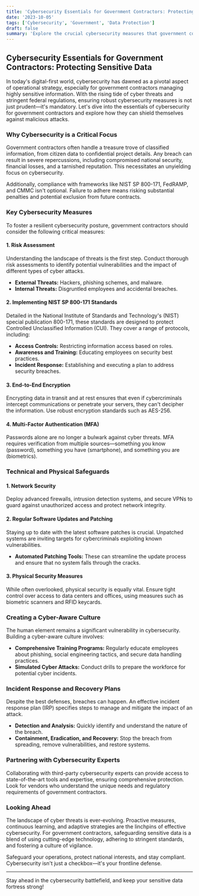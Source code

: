 ```yaml
---
title: 'Cybersecurity Essentials for Government Contractors: Protecting Sensitive Data'
date: '2023-10-05'
tags: ['Cybersecurity', 'Government', 'Data Protection']
draft: false
summary: 'Explore the crucial cybersecurity measures that government contractors need to adopt to protect sensitive data and ensure compliance with federal regulations.'
---
```


## Cybersecurity Essentials for Government Contractors: Protecting Sensitive Data

In today's digital-first world, cybersecurity has dawned as a pivotal aspect of operational strategy, especially for government contractors managing highly sensitive information. With the rising tide of cyber threats and stringent federal regulations, ensuring robust cybersecurity measures is not just prudent—it's mandatory. Let's dive into the essentials of cybersecurity for government contractors and explore how they can shield themselves against malicious attacks.

### Why Cybersecurity is a Critical Focus

Government contractors often handle a treasure trove of classified information, from citizen data to confidential project details. Any breach can result in severe repercussions, including compromised national security, financial losses, and a tarnished reputation. This necessitates an unyielding focus on cybersecurity.

Additionally, compliance with frameworks like NIST SP 800-171, FedRAMP, and CMMC isn't optional. Failure to adhere means risking substantial penalties and potential exclusion from future contracts.

### Key Cybersecurity Measures

To foster a resilient cybersecurity posture, government contractors should consider the following critical measures:

#### 1. **Risk Assessment**

Understanding the landscape of threats is the first step. Conduct thorough risk assessments to identify potential vulnerabilities and the impact of different types of cyber attacks.

- **External Threats:** Hackers, phishing schemes, and malware.
- **Internal Threats:** Disgruntled employees and accidental breaches.

#### 2. **Implementing NIST SP 800-171 Standards**

Detailed in the National Institute of Standards and Technology's (NIST) special publication 800-171, these standards are designed to protect Controlled Unclassified Information (CUI). They cover a range of protocols, including:

- **Access Controls:** Restricting information access based on roles.
- **Awareness and Training:** Educating employees on security best practices.
- **Incident Response:** Establishing and executing a plan to address security breaches.

#### 3. **End-to-End Encryption**

Encrypting data in transit and at rest ensures that even if cybercriminals intercept communications or penetrate your servers, they can't decipher the information. Use robust encryption standards such as AES-256.

#### 4. **Multi-Factor Authentication (MFA)**

Passwords alone are no longer a bulwark against cyber threats. MFA requires verification from multiple sources—something you know (password), something you have (smartphone), and something you are (biometrics).

### Technical and Physical Safeguards

#### 1. **Network Security**

Deploy advanced firewalls, intrusion detection systems, and secure VPNs to guard against unauthorized access and protect network integrity.

#### 2. **Regular Software Updates and Patching**

Staying up to date with the latest software patches is crucial. Unpatched systems are inviting targets for cybercriminals exploiting known vulnerabilities.

- **Automated Patching Tools:** These can streamline the update process and ensure that no system falls through the cracks.

#### 3. **Physical Security Measures**

While often overlooked, physical security is equally vital. Ensure tight control over access to data centers and offices, using measures such as biometric scanners and RFID keycards.

### Creating a Cyber-Aware Culture

The human element remains a significant vulnerability in cybersecurity. Building a cyber-aware culture involves:

- **Comprehensive Training Programs:** Regularly educate employees about phishing, social engineering tactics, and secure data handling practices.
- **Simulated Cyber Attacks:** Conduct drills to prepare the workforce for potential cyber incidents.

### Incident Response and Recovery Plans

Despite the best defenses, breaches can happen. An effective incident response plan (IRP) specifies steps to manage and mitigate the impact of an attack.

- **Detection and Analysis:** Quickly identify and understand the nature of the breach.
- **Containment, Eradication, and Recovery:** Stop the breach from spreading, remove vulnerabilities, and restore systems.

### Partnering with Cybersecurity Experts

Collaborating with third-party cybersecurity experts can provide access to state-of-the-art tools and expertise, ensuring comprehensive protection. Look for vendors who understand the unique needs and regulatory requirements of government contractors.

### Looking Ahead

The landscape of cyber threats is ever-evolving. Proactive measures, continuous learning, and adaptive strategies are the linchpins of effective cybersecurity. For government contractors, safeguarding sensitive data is a blend of using cutting-edge technology, adhering to stringent standards, and fostering a culture of vigilance.

Safeguard your operations, protect national interests, and stay compliant. Cybersecurity isn't just a checkbox—it's your frontline defense.

---

Stay ahead in the cybersecurity battlefield, and keep your sensitive data fortress strong!